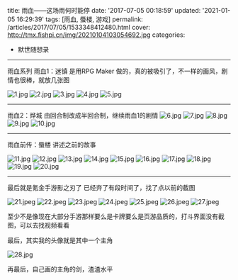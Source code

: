 title: 雨血——这场雨何时能停
date: '2017-07-05 00:18:59'
updated: '2021-01-05 16:29:39'
tags: [雨血, 蜃楼, 游戏]
permalink: /articles/2017/07/05/1533348412480.html
cover: http://tmx.fishpi.cn/img/20210104103054692.jpg
categories: 
- 默世随想录
---
雨血系列
雨血1：迷镇
是用RPG Maker 做的，真的被吸引了，不一样的画风，剧情也很棒，就放几张图

<!--more-->

![1.jpg](http://tmx.fishpi.cn/img/20210104103054692.jpg)
![2.jpg](http://tmx.fishpi.cn/img/20210104103155208.jpg)
![3.jpg](http://tmx.fishpi.cn/img/20210104103255677.jpg)
![4.jpg](http://tmx.fishpi.cn/img/20210104103356021.jpg)
![5.jpg](http://tmx.fishpi.cn/img/20210104103456364.jpg)

---

雨血2：烨城
由回合制改成半回合制，继续雨血1的剧情
![6.jpg](http://tmx.fishpi.cn/img/20210104103556724.jpg)
![7.jpg](http://tmx.fishpi.cn/img/20210104103657005.jpg)
![8.jpg](http://tmx.fishpi.cn/img/20210104103757317.jpg)
![9.jpg](http://tmx.fishpi.cn/img/20210104103857599.jpg)
![10.jpg](http://tmx.fishpi.cn/img/20210104103957896.jpg)

---

雨血前传：蜃楼
讲述之前的故事

![11.jpg](http://tmx.fishpi.cn/img/20210104104058224.jpg)
![12.jpg](http://tmx.fishpi.cn/img/20210104104158567.jpg)
![13.jpg](http://tmx.fishpi.cn/img/20210104104259005.jpg)
![14.jpg](http://tmx.fishpi.cn/img/20210104104359364.jpg)
![15.jpg](http://tmx.fishpi.cn/img/20210104104459692.jpg)
![16.jpg](http://tmx.fishpi.cn/img/20210104104600208.jpg)
![17.jpg](http://tmx.fishpi.cn/img/20210104104700552.jpg)
![18.jpg](http://tmx.fishpi.cn/img/20210104104801974.jpg)
![19.jpg](http://tmx.fishpi.cn/img/20210104104906677.jpg)
![20.jpg](http://tmx.fishpi.cn/img/20210104105007067.jpg)

---

最后就是氪金手游影之刃了
已经弃了有段时间了，找了点以前的截图

![21.jpeg](http://tmx.fishpi.cn/img/20210104105108630.jpeg)
![22.jpeg](http://tmx.fishpi.cn/img/20210104105209114.jpeg)
![23.jpeg](http://tmx.fishpi.cn/img/20210104105309708.jpeg)
![24.jpeg](http://tmx.fishpi.cn/img/20210104105410646.jpeg)
![25.jpeg](http://tmx.fishpi.cn/img/20210104105512193.jpeg)
![26.jpeg](http://tmx.fishpi.cn/img/20210104105613208.jpeg)
![27.jpeg](http://tmx.fishpi.cn/img/20210104105713802.jpeg)

至少不是像现在大部分手游那样要么是卡牌要么是页游品质的，打斗界面没有截图，可以去找视频看看

最后，其实我的头像就是其中一个主角

![28.jpg](http://tmx.fishpi.cn/img/20210104105814224.jpg)

再最后，自己画的主角的剑，渣渣水平

